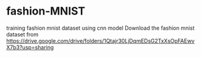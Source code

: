 # fashion-MNIST
training fashion mnist dataset using cnn model
Download the fashion mnist dataset from
https://drive.google.com/drive/folders/1Qtajr30LjDqmEDsG2TxXsOpFAEwvX7b3?usp=sharing
